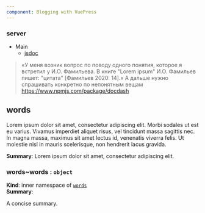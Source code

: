 ```yaml
---
component: Blogging with VuePress
---
```

### server
* Main
    * [jsdoc](https://devdocs.io/jsdoc/howto-es2015-modules)
> «У меня возник вопрос по поводу одного понятия, которое я встретил у И.О. Фамильева. В книге "Lorem ipsum" И.О. Фамильев пишет: "цитата" [Фамильев 2020: 14].»
> А дальше нужно спрашивать конкретно по непонятным вещам
https://www.npmjs.com/package/docdash

<a name="words.module_words"></a>

## words
<p>Lorem ipsum dolor sit amet, consectetur adipiscing elit. Morbi sodales ut est eu varius. Vivamus imperdiet aliquet risus, vel tincidunt massa sagittis nec. In magna massa, maximus sit amet lectus id, venenatis viverra felis. Ut molestie nisl in mauris scelerisque, non hendrerit lacus gravida.</p>

**Summary**: Lorem ipsum dolor sit amet, consectetur adipiscing elit.  
<a name="words.module_words..words"></a>

### words~words : <code>object</code>
<req />

**Kind**: inner namespace of [<code>words</code>](#words.module_words)  
**Summary**: <p>A concise summary.</p>  
